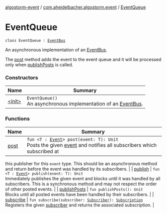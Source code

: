 [algostorm-event](../../index.md) / [com.aheidelbacher.algostorm.event](../index.md) / [EventQueue](.)

# EventQueue

`class EventQueue : `[`EventBus`](../-event-bus/index.md)

An asynchronous implementation of an [EventBus](../-event-bus/index.md).

The [post](post.md) method adds the event to the event queue and it will be processed
only when [publishPosts](publish-posts.md) is called.

### Constructors

| Name | Summary |
|---|---|
| [&lt;init&gt;](-init-.md) | `EventQueue()`<br>An asynchronous implementation of an [EventBus](../-event-bus/index.md). |

### Functions

| Name | Summary |
|---|---|
| [post](post.md) | `fun <T : `[`Event`](../-event.md)`> post(event: T): Unit`<br>Posts the given [event](post.md#com.aheidelbacher.algostorm.event.EventQueue$post(com.aheidelbacher.algostorm.event.EventQueue.post.T)/event) and notifies all subscribers which subscribed at
this publisher for this `event` type. This should be an asynchronous
method and return before the event was handled by its subscribers. |
| [publish](publish.md) | `fun <T : `[`Event`](../-event.md)`> publish(event: T): Unit`<br>Immediately publishes the given event and blocks until it was handled by
all subscribers. This is a synchronous method and may not respect the
order of other posted events. |
| [publishPosts](publish-posts.md) | `fun publishPosts(): Unit`<br>Blocks until all posted events have been handled by their subscribers. |
| [subscribe](subscribe.md) | `fun subscribe(subscriber: `[`Subscriber`](../-subscriber.md)`): `[`Subscription`](../-subscription/index.md)<br>Registers the given [subscriber](subscribe.md#com.aheidelbacher.algostorm.event.EventQueue$subscribe(com.aheidelbacher.algostorm.event.Subscriber)/subscriber) and returns the associated subscription. |
